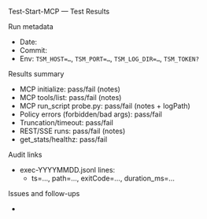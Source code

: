 Test-Start-MCP — Test Results

Run metadata
- Date: <YYYY-MM-DD HH:MM>
- Commit: <SHA>
- Env: `TSM_HOST=…`, `TSM_PORT=…`, `TSM_LOG_DIR=…`, `TSM_TOKEN?`

Results summary
- MCP initialize: pass/fail (notes)
- MCP tools/list: pass/fail (notes)
- MCP run_script probe.py: pass/fail (notes + logPath)
- Policy errors (forbidden/bad args): pass/fail
- Truncation/timeout: pass/fail
- REST/SSE runs: pass/fail (notes)
- get_stats/healthz: pass/fail

Audit links
- exec-YYYYMMDD.jsonl lines:
  - ts=…, path=…, exitCode=…, duration_ms=…

Issues and follow-ups
- <list any deviations or enhancement requests>

